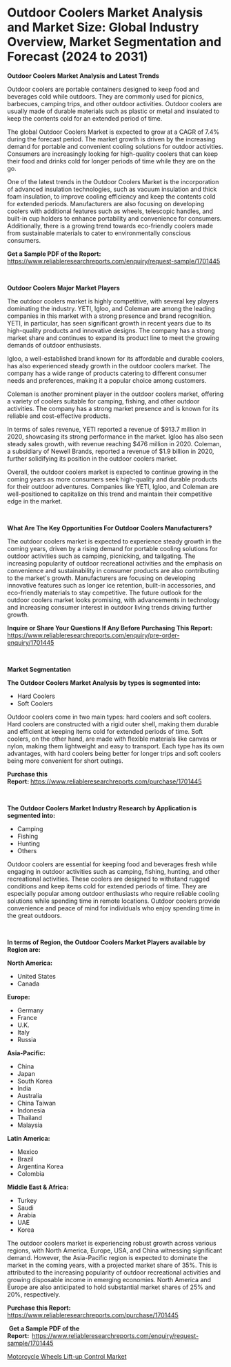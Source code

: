 <p><h1>Outdoor Coolers Market Analysis and Market Size: Global Industry Overview, Market Segmentation and Forecast (2024 to 2031)</h1></p><p><strong>Outdoor Coolers Market Analysis and Latest Trends</strong></p>
<p><p>Outdoor coolers are portable containers designed to keep food and beverages cold while outdoors. They are commonly used for picnics, barbecues, camping trips, and other outdoor activities. Outdoor coolers are usually made of durable materials such as plastic or metal and insulated to keep the contents cold for an extended period of time.</p><p>The global Outdoor Coolers Market is expected to grow at a CAGR of 7.4% during the forecast period. The market growth is driven by the increasing demand for portable and convenient cooling solutions for outdoor activities. Consumers are increasingly looking for high-quality coolers that can keep their food and drinks cold for longer periods of time while they are on the go.</p><p>One of the latest trends in the Outdoor Coolers Market is the incorporation of advanced insulation technologies, such as vacuum insulation and thick foam insulation, to improve cooling efficiency and keep the contents cold for extended periods. Manufacturers are also focusing on developing coolers with additional features such as wheels, telescopic handles, and built-in cup holders to enhance portability and convenience for consumers. Additionally, there is a growing trend towards eco-friendly coolers made from sustainable materials to cater to environmentally conscious consumers.</p></p>
<p><strong>Get a Sample PDF of the Report:&nbsp;</strong> <a href="https://www.reliableresearchreports.com/enquiry/request-sample/1701445">https://www.reliableresearchreports.com/enquiry/request-sample/1701445</a></p>
<p>&nbsp;</p>
<p><strong>Outdoor Coolers Major Market Players</strong></p>
<p><p>The outdoor coolers market is highly competitive, with several key players dominating the industry. YETI, Igloo, and Coleman are among the leading companies in this market with a strong presence and brand recognition. YETI, in particular, has seen significant growth in recent years due to its high-quality products and innovative designs. The company has a strong market share and continues to expand its product line to meet the growing demands of outdoor enthusiasts.</p><p>Igloo, a well-established brand known for its affordable and durable coolers, has also experienced steady growth in the outdoor coolers market. The company has a wide range of products catering to different consumer needs and preferences, making it a popular choice among customers.</p><p>Coleman is another prominent player in the outdoor coolers market, offering a variety of coolers suitable for camping, fishing, and other outdoor activities. The company has a strong market presence and is known for its reliable and cost-effective products.</p><p>In terms of sales revenue, YETI reported a revenue of $913.7 million in 2020, showcasing its strong performance in the market. Igloo has also seen steady sales growth, with revenue reaching $476 million in 2020. Coleman, a subsidiary of Newell Brands, reported a revenue of $1.9 billion in 2020, further solidifying its position in the outdoor coolers market.</p><p>Overall, the outdoor coolers market is expected to continue growing in the coming years as more consumers seek high-quality and durable products for their outdoor adventures. Companies like YETI, Igloo, and Coleman are well-positioned to capitalize on this trend and maintain their competitive edge in the market.</p></p>
<p>&nbsp;</p>
<p><strong>What Are The Key Opportunities For Outdoor Coolers Manufacturers?</strong></p>
<p><p>The outdoor coolers market is expected to experience steady growth in the coming years, driven by a rising demand for portable cooling solutions for outdoor activities such as camping, picnicking, and tailgating. The increasing popularity of outdoor recreational activities and the emphasis on convenience and sustainability in consumer products are also contributing to the market's growth. Manufacturers are focusing on developing innovative features such as longer ice retention, built-in accessories, and eco-friendly materials to stay competitive. The future outlook for the outdoor coolers market looks promising, with advancements in technology and increasing consumer interest in outdoor living trends driving further growth.</p></p>
<p><strong>Inquire or Share Your Questions If Any Before Purchasing This Report:</strong> <a href="https://www.reliableresearchreports.com/enquiry/pre-order-enquiry/1701445">https://www.reliableresearchreports.com/enquiry/pre-order-enquiry/1701445</a></p>
<p>&nbsp;</p>
<p><strong>Market Segmentation</strong></p>
<p><strong>The Outdoor Coolers Market Analysis by types is segmented into:</strong></p>
<p><ul><li>Hard Coolers</li><li>Soft Coolers</li></ul></p>
<p><p>Outdoor coolers come in two main types: hard coolers and soft coolers. Hard coolers are constructed with a rigid outer shell, making them durable and efficient at keeping items cold for extended periods of time. Soft coolers, on the other hand, are made with flexible materials like canvas or nylon, making them lightweight and easy to transport. Each type has its own advantages, with hard coolers being better for longer trips and soft coolers being more convenient for short outings.</p></p>
<p><strong>Purchase this Report:&nbsp;</strong><a href="https://www.reliableresearchreports.com/purchase/1701445">https://www.reliableresearchreports.com/purchase/1701445</a></p>
<p>&nbsp;</p>
<p><strong>The Outdoor Coolers Market Industry Research by Application is segmented into:</strong></p>
<p><ul><li>Camping</li><li>Fishing</li><li>Hunting</li><li>Others</li></ul></p>
<p><p>Outdoor coolers are essential for keeping food and beverages fresh while engaging in outdoor activities such as camping, fishing, hunting, and other recreational activities. These coolers are designed to withstand rugged conditions and keep items cold for extended periods of time. They are especially popular among outdoor enthusiasts who require reliable cooling solutions while spending time in remote locations. Outdoor coolers provide convenience and peace of mind for individuals who enjoy spending time in the great outdoors.</p></p>
<p>&nbsp;</p>
<p><strong>In terms of Region, the Outdoor Coolers Market Players available by Region are:</strong></p>
<p>
    <p> <strong> North America: </strong>
        <ul>
            <li>United States</li>
            <li>Canada</li>
        </ul>
        </p> 
    <p> <strong> Europe: </strong>
        <ul>
            <li>Germany</li>
            <li>France</li>
            <li>U.K.</li>
            <li>Italy</li>
            <li>Russia</li>
        </ul>
        </p> 
    <p> <strong> Asia-Pacific: </strong>
        <ul>
            <li>China</li>
            <li>Japan</li>
            <li>South Korea</li>
            <li>India</li>
            <li>Australia</li>
            <li>China Taiwan</li>
            <li>Indonesia</li>
            <li>Thailand</li>
            <li>Malaysia</li>
        </ul>
        </p> 
    <p> <strong> Latin America: </strong>
        <ul>
            <li>Mexico</li>
            <li>Brazil</li>
            <li>Argentina Korea</li>
            <li>Colombia</li>
        </ul>
        </p> 
    <p> <strong> Middle East & Africa: </strong>
        <ul>
            <li>Turkey</li>
            <li>Saudi</li>
            <li>Arabia</li>
            <li>UAE</li>
            <li>Korea</li>
        </ul>
    </p>
    </p>
<p><p>The outdoor coolers market is experiencing robust growth across various regions, with North America, Europe, USA, and China witnessing significant demand. However, the Asia-Pacific region is expected to dominate the market in the coming years, with a projected market share of 35%. This is attributed to the increasing popularity of outdoor recreational activities and growing disposable income in emerging economies. North America and Europe are also anticipated to hold substantial market shares of 25% and 20%, respectively.</p></p>
<p><strong>Purchase this Report: </strong><a href="https://www.reliableresearchreports.com/purchase/1701445">https://www.reliableresearchreports.com/purchase/1701445</a></p>
<p>&nbsp;<strong>Get a Sample PDF of the Report:&nbsp;&nbsp;</strong><a href="https://www.reliableresearchreports.com/enquiry/request-sample/1701445">https://www.reliableresearchreports.com/enquiry/request-sample/1701445</a></p>
<p><strong></strong></p>
<p><p><a href="https://rainy-horn-d69.notion.site/Motorcycle-Wheels-Lift-up-Control-Market-Size-Reflecting-a-Forecast-Till-2031-Market-By-Type-By-Ap-16c6702ac4bb4e97a98ba550101ce8b0">Motorcycle Wheels Lift-up Control Market</a></p></p>
